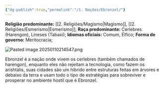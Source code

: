 ```yaml
---
{"dg-publish":true,"permalink":"/1. Nações/Ebronzel/"}
---
```


 __Religião predominante:__ [[2. Religiões/Magismo\|Magismo]], [[2. Religiões/Esmerismo\|Esmerismo]];
 __Raça predominante:__ Cerlebres (Harengon), Lineses (Tabaxi);
 __Idiomas oficiais:__ Comum, Élfico;
 __Forma de governo:__ Meritocracia;

![Pasted image 20250110214547.png](/img/user/Pasted%20image%2020250110214547.png)

Ebronzel é a nação onde vivem os cerlebres (também chamados de harengon), enquanto eles não rejeitam a tecnologia, como fazem os arishtalis, suas cidades são um híbrido entre estruturas feitas em árvores e debaixo da terra e usam todo o tipo de estratégias para sobreviver e prosperar no ambiente hostil que é Ebronzel. 
